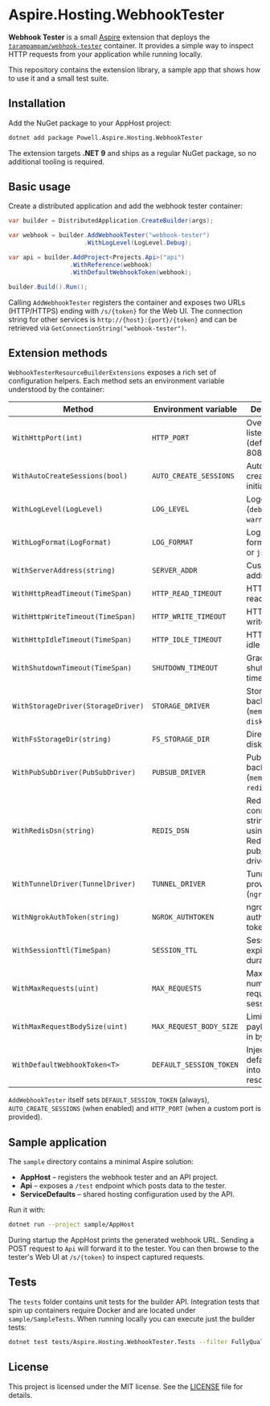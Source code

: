 # Aspire.Hosting.WebhookTester

**Webhook Tester** is a small [Aspire](https://github.com/dotnet/aspire) extension that deploys the [`tarampampam/webhook-tester`](https://hub.docker.com/r/tarampampam/webhook-tester) container. It provides a simple way to inspect HTTP requests from your application while running locally.

This repository contains the extension library, a sample app that shows how to use it and a small test suite.

## Installation

Add the NuGet package to your AppHost project:

```bash
dotnet add package Powell.Aspire.Hosting.WebhookTester
```

The extension targets **.NET 9** and ships as a regular NuGet package, so no additional tooling is required.

## Basic usage

Create a distributed application and add the webhook tester container:

```csharp
var builder = DistributedApplication.CreateBuilder(args);

var webhook = builder.AddWebhookTester("webhook-tester")
                     .WithLogLevel(LogLevel.Debug);

var api = builder.AddProject<Projects.Api>("api")
                 .WithReference(webhook)
                 .WithDefaultWebhookToken(webhook);

builder.Build().Run();
```

Calling `AddWebhookTester` registers the container and exposes two URLs (HTTP/HTTPS) ending with `/s/{token}` for the Web UI. The connection string for other services is `http://{host}:{port}/{token}` and can be retrieved via `GetConnectionString("webhook-tester")`.

## Extension methods

`WebhookTesterResourceBuilderExtensions` exposes a rich set of configuration helpers. Each method sets an environment variable understood by the container:

| Method | Environment variable | Description |
|-------|---------------------|-------------|
| `WithHttpPort(int)` | `HTTP_PORT` | Override the listening port (defaults to 8080). |
| `WithAutoCreateSessions(bool)` | `AUTO_CREATE_SESSIONS` | Automatically create an initial session. |
| `WithLogLevel(LogLevel)` | `LOG_LEVEL` | Logging level (`debug`, `info`, `warn`, `error`). |
| `WithLogFormat(LogFormat)` | `LOG_FORMAT` | Log output format (`text` or `json`). |
| `WithServerAddress(string)` | `SERVER_ADDR` | Custom listen address. |
| `WithHttpReadTimeout(TimeSpan)` | `HTTP_READ_TIMEOUT` | HTTP server read timeout. |
| `WithHttpWriteTimeout(TimeSpan)` | `HTTP_WRITE_TIMEOUT` | HTTP server write timeout. |
| `WithHttpIdleTimeout(TimeSpan)` | `HTTP_IDLE_TIMEOUT` | HTTP server idle timeout. |
| `WithShutdownTimeout(TimeSpan)` | `SHUTDOWN_TIMEOUT` | Graceful shutdown timeout. |
| `WithStorageDriver(StorageDriver)` | `STORAGE_DRIVER` | Storage backend (`memory` or `disk`). |
| `WithFsStorageDir(string)` | `FS_STORAGE_DIR` | Directory for disk storage. |
| `WithPubSubDriver(PubSubDriver)` | `PUBSUB_DRIVER` | Pub/Sub backend (`memory` or `redis`). |
| `WithRedisDsn(string)` | `REDIS_DSN` | Redis connection string when using the Redis pub/sub driver. |
| `WithTunnelDriver(TunnelDriver)` | `TUNNEL_DRIVER` | Tunnel provider (`ngrok`). |
| `WithNgrokAuthToken(string)` | `NGROK_AUTHTOKEN` | ngrok authentication token. |
| `WithSessionTtl(TimeSpan)` | `SESSION_TTL` | Session expiration duration. |
| `WithMaxRequests(uint)` | `MAX_REQUESTS` | Maximum number of requests per session. |
| `WithMaxRequestBodySize(uint)` | `MAX_REQUEST_BODY_SIZE` | Limit request payload size in bytes. |
| `WithDefaultWebhookToken<T>` | `DEFAULT_SESSION_TOKEN` | Injects the default token into another resource. |

`AddWebhookTester` itself sets `DEFAULT_SESSION_TOKEN` (always), `AUTO_CREATE_SESSIONS` (when enabled) and `HTTP_PORT` (when a custom port is provided).

## Sample application

The `sample` directory contains a minimal Aspire solution:

- **AppHost** – registers the webhook tester and an API project.
- **Api** – exposes a `/test` endpoint which posts data to the tester.
- **ServiceDefaults** – shared hosting configuration used by the API.

Run it with:

```bash
dotnet run --project sample/AppHost
```

During startup the AppHost prints the generated webhook URL. Sending a POST request to `Api` will forward it to the tester. You can then browse to the tester's Web UI at `/s/{token}` to inspect captured requests.

## Tests

The `tests` folder contains unit tests for the builder API. Integration tests that spin up containers require Docker and are located under `sample/SampleTests`. When running locally you can execute just the builder tests:

```bash
dotnet test tests/Aspire.Hosting.WebhookTester.Tests --filter FullyQualifiedName~WebhookTesterPublicApiTests
```

## License

This project is licensed under the MIT license. See the [LICENSE](LICENSE) file for details.

